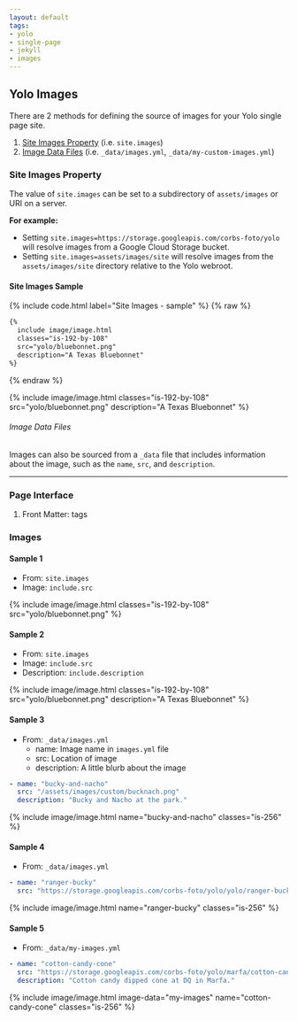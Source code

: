 ```yaml
---
layout: default
tags:
- yolo
- single-page
- jekyll
- images
---
```


## Yolo Images

There are 2 methods for defining the source of images for your Yolo single page site. 

1. [Site Images Property](#site-images-property) (i.e. `site.images`)
2. [Image Data Files](#image-data-files) (i.e. `_data/images.yml`, `_data/my-custom-images.yml`)

### Site Images Property

The value of `site.images` can be set to a subdirectory of `assets/images` or URI on a server.

__For example:__

* Setting `site.images=https://storage.googleapis.com/corbs-foto/yolo` will resolve images from a Google Cloud Storage bucket.
* Setting `site.images=assets/images/site` will resolve images from the `assets/images/site` directory relative to the Yolo webroot.

#### Site Images Sample

{% include code.html label="Site Images - sample" %}
{% raw %}
```html
{%
  include image/image.html
  classes="is-192-by-108"
  src="yolo/bluebonnet.png"
  description="A Texas Bluebonnet"
%}
```
{% endraw %}

{%
  include image/image.html
  classes="is-192-by-108"
  src="yolo/bluebonnet.png"
  description="A Texas Bluebonnet"
%}

###### Image Data Files

Images can also be sourced from a `_data` file that includes information about the image, such as the `name`, `src`,  and `description`.

---

### Page Interface

1. Front Matter: tags

### Images

#### Sample 1

* From: `site.images`
* Image: `include.src`

{%
include image/image.html
classes="is-192-by-108"
src="yolo/bluebonnet.png"
%}

#### Sample 2

* From: `site.images`
* Image: `include.src`
* Description: `include.description`

{%
include image/image.html
classes="is-192-by-108"
src="yolo/bluebonnet.png"
description="A Texas Bluebonnet"
%}

#### Sample 3

* From: `_data/images.yml`
    * name: Image name in `images.yml` file
    * src: Location of image
    * description: A little blurb about the image

```yaml
- name: "bucky-and-nacho"
  src: "/assets/images/custom/bucknach.png"
  description: "Bucky and Nacho at the park."
```

{%
include image/image.html
name="bucky-and-nacho"
classes="is-256"
%}

#### Sample 4

* From: `_data/images.yml`

```yaml
- name: "ranger-bucky"
  src: "https://storage.googleapis.com/corbs-foto/yolo/yolo/ranger-bucky.png"
```

{%
include image/image.html
name="ranger-bucky"
classes="is-256"
%}

#### Sample 5

* From: `_data/my-images.yml`

```yaml
- name: "cotton-candy-cone"
  src: "https://storage.googleapis.com/corbs-foto/yolo/marfa/cotton-candy-cone.jpg"
  description: "Cotton candy dipped cone at DQ in Marfa."
```

{%
include image/image.html
image-data="my-images"
name="cotton-candy-cone"
classes="is-256"
%}
